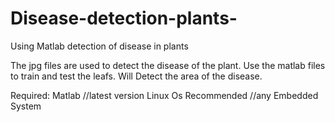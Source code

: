 # Disease-detection-plants-
Using Matlab detection of disease in plants


The jpg files are used to detect the disease of the plant.
Use the matlab files to train and test the leafs.
Will Detect the area of the disease.


Required:
Matlab  //latest version
Linux Os Recommended  //any
Embedded System


